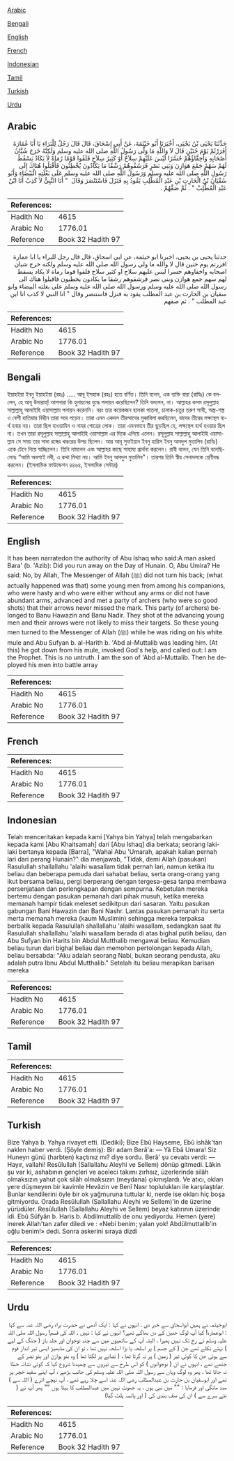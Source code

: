 [Arabic](#arabic)

[Bengali](#bengali)

[English](#english)

[French](#french)

[Indonesian](#indonesian)

[Tamil](#tamil)

[Turkish](#turkish)

[Urdu](#urdu)

## Arabic


<div dir="rtl" lang="ar" style={{fontSize:'larger',backgroundColor:'#f8f9fa',padding:20}}>
حَدَّثَنَا يَحْيَى بْنُ يَحْيَى، أَخْبَرَنَا أَبُو خَيْثَمَةَ، عَنْ أَبِي إِسْحَاقَ، قَالَ قَالَ رَجُلٌ لِلْبَرَاءِ يَا أَبَا عُمَارَةَ أَفَرَرْتُمْ يَوْمَ حُنَيْنٍ قَالَ لاَ وَاللَّهِ مَا وَلَّى رَسُولُ اللَّهِ صلى الله عليه وسلم وَلَكِنَّهُ خَرَجَ شُبَّانُ أَصْحَابِهِ وَأَخِفَّاؤُهُمْ حُسَّرًا لَيْسَ عَلَيْهِمْ سِلاَحٌ أَوْ كَثِيرُ سِلاَحٍ فَلَقُوا قَوْمًا رُمَاةً لاَ يَكَادُ يَسْقُطُ لَهُمْ سَهْمٌ جَمْعَ هَوَازِنَ وَبَنِي نَصْرٍ فَرَشَقُوهُمْ رَشْقًا مَا يَكَادُونَ يُخْطِئُونَ فَأَقْبَلُوا هُنَاكَ إِلَى رَسُولِ اللَّهِ صلى الله عليه وسلم وَرَسُولُ اللَّهِ صلى الله عليه وسلم عَلَى بَغْلَتِهِ الْبَيْضَاءِ وَأَبُو سُفْيَانَ بْنُ الْحَارِثِ بْنِ عَبْدِ الْمُطَّلِبِ يَقُودُ بِهِ فَنَزَلَ فَاسْتَنْصَرَ وَقَالَ ‏ "‏ أَنَا النَّبِيُّ لاَ كَذِبْ أَنَا ابْنُ عَبْدِ الْمُطَّلِبْ ‏"‏ ‏.‏ ثُمَّ صَفَّهُمْ ‏.‏
</div>
<div style={{backgroundColor:'#f8f9fa',padding:20, marginBottom: 10}}><table> <thead> <tr> <th>References:</th> <th></th> </tr> </thead> <tbody><tr><td>Hadith No</td><td>4615</td></tr><tr><td>Arabic No</td><td>1776.01</td></tr><tr><td>Reference</td><td>Book 32 Hadith 97</td></tr></tbody></table></div>


<div dir="rtl" lang="ar" style={{fontSize:'larger',backgroundColor:'#f8f9fa',padding:20}}>
حدثنا يحيى بن يحيى، اخبرنا ابو خيثمة، عن ابي اسحاق، قال قال رجل للبراء يا ابا عمارة افررتم يوم حنين قال لا والله ما ولى رسول الله صلى الله عليه وسلم ولكنه خرج شبان اصحابه واخفاوهم حسرا ليس عليهم سلاح او كثير سلاح فلقوا قوما رماة لا يكاد يسقط لهم سهم جمع هوازن وبني نصر فرشقوهم رشقا ما يكادون يخطيون فاقبلوا هناك الى رسول الله صلى الله عليه وسلم ورسول الله صلى الله عليه وسلم على بغلته البيضاء وابو سفيان بن الحارث بن عبد المطلب يقود به فنزل فاستنصر وقال " انا النبي لا كذب انا ابن عبد المطلب " . ثم صفهم
</div>
<div style={{backgroundColor:'#f8f9fa',padding:20, marginBottom: 10}}><table> <thead> <tr> <th>References:</th> <th></th> </tr> </thead> <tbody><tr><td>Hadith No</td><td>4615</td></tr><tr><td>Arabic No</td><td>1776.01</td></tr><tr><td>Reference</td><td>Book 32 Hadith 97</td></tr></tbody></table></div>

## Bengali


<div dir="ltr" lang="bn" style={{fontSize:'larger',backgroundColor:'#f8f9fa',padding:20}}>
ইয়াহইয়া ইবনু ইয়াহইয়া (রহঃ) ..... আবূ ইসহাক (রহঃ) হতে বর্ণিত। তিনি বলেন, এক ব্যক্তি বারা (রাযিঃ) কে বললেন, হে আবূ উমারাহ্! আপনারা কি হুনায়নের যুদ্ধে পলায়ন করেছিলেন? তিনি বললেন, না। আল্লাহর কসম রসূলুল্লাহ সাল্লাল্লাহু আলাইহি ওয়াসাল্লাম পলায়ন করেননি। বরং তার কয়েকজন হালকা পাতলা, চালাক-চতুর তরুণ সাথী, অস্ত্ৰ-শস্ত্র ও বেশী হাতিয়ার বিহীন তারা সরে পড়েন। তারা এমন একদল তীরন্দাযের মুকাবিলা করছিলেন, যাদের তীরের লক্ষ্যস্থল ব্যর্থ হবার নয়। তারা ছিল হাওয়াযিন ও নাযর গোত্রের লোক। তারা এমনভাবে তীর ছুড়ছিল যে, লক্ষ্যস্থল ব্যর্থ হওয়ার ছিল না। তখন তারা রসূলুল্লাহ সাল্লাল্লাহু আলাইহি ওয়াসাল্লাম এর দিকে এগিয়ে এলেন। রসূলুল্লাহ সাল্লাল্লাহু আলাইহি ওয়াসাল্লাম সে সময় তার সাদা রঙ্গের খচ্চরের উপর ছিলেন। আর আবূ সুফইয়ান ইবনু হারিস ইবনু আবদুল মুত্তালিব (রাযিঃ) একে টেনে নিয়ে যাচ্ছিলেন। তিনি নামলেন এবং আল্লাহর কাছে সাহায্য প্রার্থনা করলেন। রাবী বলেন, যেন তিনি বলেছিলেনঃ “আমি অবশ্যই নবী, এ কথা মিথ্যা নয়। আমি ইবনু আবদুল মুত্তালিব"। তারপর তিনি স্বীয় সেনাদলকে শ্রেণীবদ্ধ করলেন। (ইসলামিক ফাউন্ডেশন ৪৪৬৪, ইসলামিক সেন্টার)
</div>
<div style={{backgroundColor:'#f8f9fa',padding:20, marginBottom: 10}}><table> <thead> <tr> <th>References:</th> <th></th> </tr> </thead> <tbody><tr><td>Hadith No</td><td>4615</td></tr><tr><td>Arabic No</td><td>1776.01</td></tr><tr><td>Reference</td><td>Book 32 Hadith 97</td></tr></tbody></table></div>

## English


<div dir="ltr" lang="en" style={{fontSize:'larger',backgroundColor:'#f8f9fa',padding:20}}>
It has been narratedon the authority of Abu Ishaq who said:A man asked Bara' (b. 'Azib): Did you run away on the Day of Hunain. O, Abu Umira? He said: No, by Allah, The Messenger of Allah (ﷺ) did not turn his back; (what actually happened was that) some young men from among his companions, who were hasty and who were either without any arms or did not have abundant arms, advanced and met a party of archers (who were so good shots) that their arrows never missed the mark. This party (of archers) belonged to Banu Hawazin and Banu Nadir. They shot at the advancing young men and their arrows were not likely to miss their targets. So these young men turned to the Messenger of Allah (ﷺ) while he was riding on his white mule and Abu Sufyan b. al-Harith b. 'Abd al-Muttalib was leading him. (At this) he got down from his mule, invoked God's help, and called out: I am the Prophet. This is no untruth. I am the son of 'Abd al-Muttalib. Then he deployed his men into battle array
</div>
<div style={{backgroundColor:'#f8f9fa',padding:20, marginBottom: 10}}><table> <thead> <tr> <th>References:</th> <th></th> </tr> </thead> <tbody><tr><td>Hadith No</td><td>4615</td></tr><tr><td>Arabic No</td><td>1776.01</td></tr><tr><td>Reference</td><td>Book 32 Hadith 97</td></tr></tbody></table></div>

## French


<div dir="ltr" lang="fr" style={{fontSize:'larger',backgroundColor:'#f8f9fa',padding:20}}>

</div>
<div style={{backgroundColor:'#f8f9fa',padding:20, marginBottom: 10}}><table> <thead> <tr> <th>References:</th> <th></th> </tr> </thead> <tbody><tr><td>Hadith No</td><td>4615</td></tr><tr><td>Arabic No</td><td>1776.01</td></tr><tr><td>Reference</td><td>Book 32 Hadith 97</td></tr></tbody></table></div>

## Indonesian


<div dir="ltr" lang="id" style={{fontSize:'larger',backgroundColor:'#f8f9fa',padding:20}}>
Telah menceritakan kepada kami [Yahya bin Yahya] telah mengabarkan kepada kami [Abu Khaitsamah] dari [Abu Ishaq] dia berkata; seorang laki-laki bertanya kepada [Barra], "Wahai Abu 'Umarah, apakah kalian pernah lari dari perang Hunain?" dia menjawab, "Tidak, demi Allah (pasukan) Rasulullah shallallahu 'alaihi wasallam tidak pernah lari, namun ketika itu beliau dan beberapa pemuda dari sahabat beliau, serta orang-orang yang ikut bersama beliau, pergi berperang dengan tergesa-gesa tanpa membawa persenjataan dan perlengkapan dengan sempurna. Kebetulan mereka bertemu dengan pasukan pemanah dari pihak musuh, ketika mereka memanah hampir tidak meleset sedikitpun dari sasaran. Yaitu pasukan gabungan Bani Hawazin dan Bani Nashr. Lantas pasukan pemanah itu serta merta memanah mereka (kaum Muslimin) sehingga mereka terpaksa berbalik kepada Rasulullah shallallahu 'alaihi wasallam, sedangkan saat itu Rasulullah shallallahu 'alaihi wasallam berada di atas bighal putih beliau, dan Abu Sufyan bin Harits bin Abdul Mutthalib mengawal beliau. Kemudian beliau turun dari bighal beliau dan memohon pertolongan kepada Allah, beliau bersabda: "Aku adalah seorang Nabi, bukan seorang pendusta, aku adalah putra Ibnu Abdul Mutthalib." Setelah itu beliau merapikan barisan mereka
</div>
<div style={{backgroundColor:'#f8f9fa',padding:20, marginBottom: 10}}><table> <thead> <tr> <th>References:</th> <th></th> </tr> </thead> <tbody><tr><td>Hadith No</td><td>4615</td></tr><tr><td>Arabic No</td><td>1776.01</td></tr><tr><td>Reference</td><td>Book 32 Hadith 97</td></tr></tbody></table></div>

## Tamil


<div dir="ltr" lang="ta" style={{fontSize:'larger',backgroundColor:'#f8f9fa',padding:20}}>

</div>
<div style={{backgroundColor:'#f8f9fa',padding:20, marginBottom: 10}}><table> <thead> <tr> <th>References:</th> <th></th> </tr> </thead> <tbody><tr><td>Hadith No</td><td>4615</td></tr><tr><td>Arabic No</td><td>1776.01</td></tr><tr><td>Reference</td><td>Book 32 Hadith 97</td></tr></tbody></table></div>

## Turkish


<div dir="ltr" lang="tr" style={{fontSize:'larger',backgroundColor:'#f8f9fa',padding:20}}>
Bize Yahya b. Yahya rivayet etti. (Dediki); Bize Ebû Hayseme, Ebû ishâk'tan naklen haber verdi. (Şöyle demiş): Bir adam Berâ'a: — Yâ Ebâ Umara! Siz Huneyn günü (harbten) kaçtınız mı? diye sordu. Berâ' şu cevabı verdi: — Hayır, vallahi! Resûlullah (Sallallahu Aleyhi ve Sellem) dönüp gitmedi. Lâkin şu var ki, ashabının gençleri ve aceleci takımı zırhsız, üzerlerinde silâh olmaksızın yahut çok silâh olmaksızın (meydana) çıkmışlardı. Ve atıcı, okları yere düşmeyen bir kavimle Hevâzin ve Benî Nasr toplulukları ile karşılaştılar. Bunlar kendilerini öyle bir ok yağmuruna tuttular ki, nerde ise okları hiç boşa gitmiyordu. Orada Resûlullah (Sallallahu Aleyhi ve Sellem)'in de üzerine yürüdüler. Resûlullah (Sallallahu Aleyhi ve Sellem) beyaz katırının üzerinde idi. Ebû Süfyân b. Haris b. Abdilmuttalib de onu yediyordu. Hemen (yere) inerek Allah'tan zafer diledi ve : «Nebi benim; yalan yok! Abdülmuttalib'in oğlu benim!» dedi. Sonra askerini sıraya dizdi
</div>
<div style={{backgroundColor:'#f8f9fa',padding:20, marginBottom: 10}}><table> <thead> <tr> <th>References:</th> <th></th> </tr> </thead> <tbody><tr><td>Hadith No</td><td>4615</td></tr><tr><td>Arabic No</td><td>1776.01</td></tr><tr><td>Reference</td><td>Book 32 Hadith 97</td></tr></tbody></table></div>

## Urdu


<div dir="rtl" lang="ur" style={{fontSize:'larger',backgroundColor:'#f8f9fa',padding:20}}>
ابوخیثمہ نے ہمیں ابواسحاق سے خبر دی ، انہوں نے کہا : ایک آدمی نے حضرت براء رضی اللہ عنہ سے کہا : ابوعمارہ! کیا آپ لوگ حنین کے دن بھاگے تھے؟ انہوں نے کہا : نہیں ، اللہ کی قسم! رسول اللہ صلی اللہ علیہ وسلم نے رخ تک نہیں پھیرا ، البتہ آپ کے ساتھیوں میں سے چند نوجوان اور جلد باز ( جنگ کے لیے ) نہتے نکلے تھے جن ( کے جسم ) پر اسلحہ یا بڑا اسلحہ نہیں تھا ، تو ان کی مڈبھیڑ ایسی تیر انداز قوم سے ہوئی جن کا کوئی تیر ( زمین ) پر نہ گرتا تھا ، ( نشانے پر لگتا تھا ) وہ بنو ہوازن اور بنو نضر کے جتھے تھے ، انہوں نے ان ( نوجوانوں ) کو اس طرح سے تیروں سے چھیدنا شروع کیا کہ کوئی نشانہ خطا نہ جاتا تھا ، پھر وہ لوگ وہاں سے رسول اللہ صلی اللہ علیہ وسلم کی جانب بڑھے ، آپ اپنے سفید خچر پر تھے اور ابوسفیان بن حارث بن عبدالمطلب رضی اللہ عنہ اسے چلا رہے تھے ، آپ نیچے اترے ( اللہ سے ) مدد مانگی اور فرمایا : "" میں نبی ہوں ، یہ جھوٹ نہیں میں عبدالمطلب کا بیٹا ہوں "" پھر آپ نے ( نئے سرے سے ) ان کی صف بندی کی ( اور پانسہ پلٹ گیا)
</div>
<div style={{backgroundColor:'#f8f9fa',padding:20, marginBottom: 10}}><table> <thead> <tr> <th>References:</th> <th></th> </tr> </thead> <tbody><tr><td>Hadith No</td><td>4615</td></tr><tr><td>Arabic No</td><td>1776.01</td></tr><tr><td>Reference</td><td>Book 32 Hadith 97</td></tr></tbody></table></div>